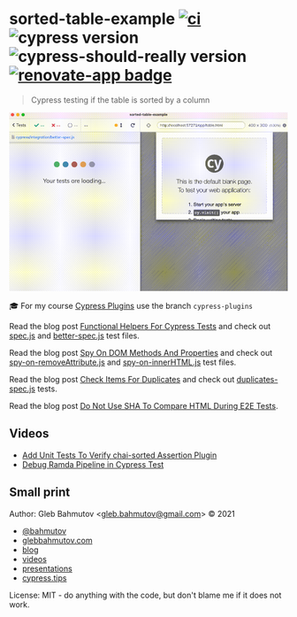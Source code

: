 # sorted-table-example [![ci](https://github.com/bahmutov/sorted-table-example/actions/workflows/ci.yml/badge.svg?branch=main&event=push)](https://github.com/bahmutov/sorted-table-example/actions/workflows/ci.yml) ![cypress version](https://img.shields.io/badge/cypress-13.6.3-brightgreen) ![cypress-should-really version](https://img.shields.io/badge/cypress--should--really-1.6.0-brightgreen) [![renovate-app badge][renovate-badge]][renovate-app]

> Cypress testing if the table is sorted by a column

![Sorted table test](./images/using-disabled.gif)

🎓 For my course [Cypress Plugins](https://cypress.tips/courses/cypress-plugins) use the branch `cypress-plugins`

Read the blog post [Functional Helpers For Cypress Tests](https://glebbahmutov.com/blog/fp-cy-helpers/) and check out [spec.js](./cypress/integration/spec.js) and [better-spec.js](./cypress/integration/better-spec.js) test files.

Read the blog post [Spy On DOM Methods And Properties](https://glebbahmutov.com/blog/spy-on-dom-methods/) and check out [spy-on-removeAttribute.js](./cypress/integration/spy-on-removeAttribute.js) and [spy-on-innerHTML.js](./cypress/integration/spy-on-innerHTML.js) test files.

Read the blog post [Check Items For Duplicates](https://glebbahmutov.com/blog/check-for-duplicates/) and check out [duplicates-spec.js](./cypress/integration/duplicates-spec.js) tests.

Read the blog post [Do Not Use SHA To Compare HTML During E2E Tests](https://glebbahmutov.com/blog/do-not-use-sha/).

## Videos

- [Add Unit Tests To Verify chai-sorted Assertion Plugin](https://youtu.be/skjPl8wvHEo)
- [Debug Ramda Pipeline in Cypress Test](https://youtu.be/jlBNdJPscJk)

## Small print

Author: Gleb Bahmutov &lt;gleb.bahmutov@gmail.com&gt; &copy; 2021

- [@bahmutov](https://twitter.com/bahmutov)
- [glebbahmutov.com](https://glebbahmutov.com)
- [blog](https://glebbahmutov.com/blog)
- [videos](https://www.youtube.com/glebbahmutov)
- [presentations](https://slides.com/bahmutov)
- [cypress.tips](https://cypress.tips)

License: MIT - do anything with the code, but don't blame me if it does not work.

[renovate-badge]: https://img.shields.io/badge/renovate-app-blue.svg
[renovate-app]: https://renovateapp.com/
